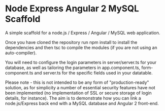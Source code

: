 # Node Express Angular 2 MySQL Scaffold
A simple scaffold for a node.js / Express / Angular / MySQL web application.

Once you have cloned the repository run npm install to install the dependencies and then tsc to compile the modules (if you are not using an auto-compiler). 

You will need to configure the login parameters in server/server.ts for your database, as well as tailoring the parameters in app.component.ts, form-component.ts and server.ts for the specific fields used in your datatable. 

Please note - this is not intended to be any form of "production-ready" solution, as for simplicity a number of essential security features have not been implemented (no implementation of SSL or secure storage of login details, for instance). The aim is to demonstrate how you can link a node.js/Express back end with a MySQL database and Angular 2 front-end.
